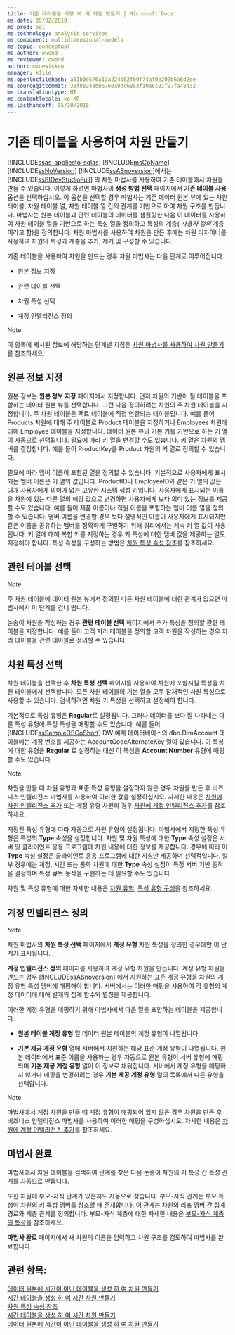```yaml
---
title: 기존 테이블을 사용 하 여 차원 만들기 | Microsoft Docs
ms.date: 05/02/2018
ms.prod: sql
ms.technology: analysis-services
ms.component: multidimensional-models
ms.topic: conceptual
ms.author: owend
ms.reviewer: owend
author: minewiskan
manager: kfile
ms.openlocfilehash: a81b0e576a13a224d82f09f74af0e209b6a6d2ee
ms.sourcegitcommit: 38f8824abb6760a9dc6953f10a6c91f97fa48432
ms.translationtype: HT
ms.contentlocale: ko-KR
ms.lasthandoff: 05/10/2018
---
```

# <a name="create-a-dimension-by-using-an-existing-table"></a>기존 테이블을 사용하여 차원 만들기
[!INCLUDE[ssas-appliesto-sqlas](../../includes/ssas-appliesto-sqlas.md)]
  [!INCLUDE[msCoName](../../includes/msconame-md.md)] [!INCLUDE[ssNoVersion](../../includes/ssnoversion-md.md)] [!INCLUDE[ssASnoversion](../../includes/ssasnoversion-md.md)]에서는 [!INCLUDE[ssBIDevStudioFull](../../includes/ssbidevstudiofull-md.md)] 의 차원 마법사를 사용하여 기존 테이블에서 차원을 만들 수 있습니다. 이렇게 하려면 마법사의 **생성 방법 선택** 페이지에서 **기존 테이블 사용** 옵션을 선택하십시오. 이 옵션을 선택할 경우 마법사는 기존 데이터 원본 뷰에 있는 차원 테이블, 차원 테이블 열, 차원 테이블 열 간의 관계를 기반으로 하여 차원 구조를 만듭니다. 마법사는 원본 테이블과 관련 테이블의 데이터를 샘플링한 다음 이 데이터를 사용하여 차원 테이블 열을 기반으로 하는 특성 열을 정의하고 특성의 계층( *사용자 정의* 계층이라고 함)을 정의합니다. 차원 마법사를 사용하여 차원을 만든 후에는 차원 디자이너를 사용하여 차원의 특성과 계층을 추가, 제거 및 구성할 수 있습니다.  
  
 기존 테이블을 사용하여 차원을 만드는 경우 차원 마법사는 다음 단계로 이루어집니다.  
  
-   원본 정보 지정  
  
-   관련 테이블 선택  
  
-   차원 특성 선택  
  
-   계정 인텔리전스 정의  
  
> [!NOTE]  
>  이 항목에 제시된 정보에 해당하는 단계별 지침은 [차원 마법사를 사용하여 차원 만들기](../../analysis-services/multidimensional-models/create-a-dimension-using-the-dimension-wizard.md)를 참조하세요.  
  
## <a name="specifying-the-source-information"></a>원본 정보 지정  
 원본 정보는 **원본 정보 지정** 페이지에서 지정합니다. 먼저 차원의 기반이 될 테이블을 포함하는 데이터 원본 뷰를 선택합니다. 그런 다음 정의하려는 차원의 주 차원 테이블을 지정합니다. 주 차원 테이블은 팩트 테이블에 직접 연결되는 테이블입니다. 예를 들어 Products 차원에 대해 주 테이블로 Product 테이블을 지정하거나 Employees 차원에 대해 Employee 테이블을 지정합니다. 데이터 원본 뷰의 기본 키를 기반으로 하는 키 열이 자동으로 선택됩니다. 필요에 따라 키 열을 변경할 수도 있습니다. 키 열은 차원의 멤버를 결정합니다. 예를 들어 ProductKey를 Product 차원의 키 열로 정의할 수 있습니다.  
  
 필요에 따라 멤버 이름이 포함된 열을 정의할 수 있습니다. 기본적으로 사용자에게 표시되는 멤버 이름은 키 열의 값입니다. ProductID나 EmployeeID와 같은 키 열의 값은 대개 사용자에게 의미가 없는 고유한 시스템 생성 키입니다. 사용자에게 표시되는 이름을 차원에 있는 다른 열의 해당 값으로 변경하면 사용자에게 보다 의미 있는 정보를 제공할 수도 있습니다. 예를 들어 제품 이름이나 직원 이름을 포함하는 멤버 이름 열을 정의할 수 있습니다. 멤버 이름을 변경할 경우 보다 설명적인 이름이 사용자에게 표시되지만 같은 이름을 공유하는 멤버를 정확하게 구별하기 위해 쿼리에서는 계속 키 열 값이 사용됩니다. 키 열에 대해 복합 키를 지정하는 경우 키 특성에 대한 멤버 값을 제공하는 열도 지정해야 합니다. 특성 속성을 구성하는 방법은 [차원 특성 속성 참조](../../analysis-services/multidimensional-models/dimension-attribute-properties-reference.md)를 참조하세요.  
  
## <a name="selecting-related-tables"></a>관련 테이블 선택  
  
> [!NOTE]  
>  주 차원 테이블에 데이터 원본 뷰에서 정의된 다른 차원 테이블에 대한 관계가 없으면 마법사에서 이 단계를 건너 뜁니다.  
  
 눈송이 차원을 작성하는 경우 **관련 테이블 선택** 페이지에서 추가 특성을 정의할 관련 테이블을 지정합니다. 예를 들어 고객 지리 테이블을 정의할 고객 차원을 작성하는 경우 지리 테이블을 관련 테이블로 정의할 수 있습니다.  
  
## <a name="selecting-dimension-attributes"></a>차원 특성 선택  
 차원 테이블을 선택한 후 **차원 특성 선택** 페이지를 사용하여 차원에 포함시킬 특성을 차원 테이블에서 선택합니다. 모든 차원 테이블의 기본 열을 모두 잠재적인 차원 특성으로 사용할 수 있습니다. 검색하려면 차원 키 특성을 선택하고 설정해야 합니다.  
  
 기본적으로 특성 유형은 **Regular**로 설정됩니다. 그러나 데이터를 보다 잘 나타내는 다른 특성 유형에 특정 특성을 매핑할 수도 있습니다. 예를 들어 [!INCLUDE[ssSampleDBCoShort](../../includes/sssampledbcoshort-md.md)] DW 예제 데이터베이스의 dbo.DimAccount 테이블에는 계정 번호를 제공하는 AccountCodeAlternateKey 열이 있습니다. 이 특성에 대한 유형을 **Regular** 로 설정하는 대신 이 특성을 **Account Number** 유형에 매핑할 수도 있습니다.  
  
> [!NOTE]  
>  차원을 만들 때 차원 유형과 표준 특성 유형을 설정하지 않은 경우 차원을 만든 후 비즈니스 인텔리전스 마법사를 사용하여 이러한 값을 설정하십시오. 자세한 내용은 [차원에 차원 인텔리전스 추가](../../analysis-services/multidimensional-models/bi-wizard-add-dimension-intelligence-to-a-dimension.md) 또는 계정 유형 차원의 경우 [차원에 계정 인텔리전스 추가](../../analysis-services/multidimensional-models/bi-wizard-add-account-intelligence-to-a-dimension.md)를 참조하세요.  
  
 지정된 특성 유형에 따라 자동으로 차원 유형이 설정됩니다. 마법사에서 지정한 특성 유형은 특성의 **Type** 속성을 설정합니다. 차원 및 차원 특성에 대한 **Type** 속성 설정은 서버 및 클라이언트 응용 프로그램에 차원 내용에 대한 정보를 제공합니다. 경우에 따라 이 **Type** 속성 설정은 클라이언트 응용 프로그램에 대한 지침만 제공하며 선택적입니다. 일부 경우에는 계정, 시간 또는 통화 차원에 대한 **Type** 속성 설정이 특정 서버 기반 동작을 결정하며 특정 큐브 동작을 구현하는 데 필요할 수도 있습니다.  
  
 차원 및 특성 유형에 대한 자세한 내용은 [차원 유형](../../analysis-services/multidimensional-models-olap-logical-dimension-objects/database-dimension-properties-types.md), [특성 유형 구성](../../analysis-services/multidimensional-models/attribute-properties-configure-attribute-types.md)을 참조하세요.  
  
## <a name="defining-account-intelligence"></a>계정 인텔리전스 정의  
  
> [!NOTE]  
>  차원 마법사의 **차원 특성 선택** 페이지에서 **계정 유형** 차원 특성을 정의한 경우에만 이 단계가 표시됩니다.  
  
 **계정 인텔리전스 정의** 페이지를 사용하여 계정 유형 차원을 만듭니다. 계정 유형 차원을 만드는 경우 [!INCLUDE[ssASnoversion](../../includes/ssasnoversion-md.md)] 에서 지원하는 표준 계정 유형을 차원의 계정 유형 특성 멤버에 매핑해야 합니다. 서버에서는 이러한 매핑을 사용하여 각 유형의 계정 데이터에 대해 별개의 집계 함수와 별칭을 제공합니다.  
  
 이러한 계정 유형을 매핑하기 위해 마법사에서 다음 열을 포함하는 테이블을 제공합니다.  
  
-   **원본 테이블 계정 유형** 열 데이터 원본 테이블의 계정 유형이 나열됩니다.  
  
-   **기본 제공 계정 유형** 열에 서버에서 지원하는 해당 표준 계정 유형이 나열됩니다. 원본 데이터에서 표준 이름을 사용하는 경우 자동으로 원본 유형이 서버 유형에 매핑되며 **기본 제공 계정 유형** 열이 이 정보로 채워집니다. 서버에서 계정 유형을 매핑하지 않거나 매핑을 변경하려는 경우 **기본 제공 계정 유형** 열의 목록에서 다른 유형을 선택합니다.  
  
> [!NOTE]  
>  마법사에서 계정 차원을 만들 때 계정 유형이 매핑되어 있지 않은 경우 차원을 만든 후 비즈니스 인텔리전스 마법사를 사용하여 이러한 매핑을 구성하십시오. 자세한 내용은 [차원에 계정 인텔리전스 추가](../../analysis-services/multidimensional-models/bi-wizard-add-account-intelligence-to-a-dimension.md)를 참조하세요.  
  
## <a name="completing-the-wizard"></a>마법사 완료  
 마법사에서 차원 테이블을 검색하여 관계를 찾은 다음 눈송이 차원의 키 특성 간 특성 관계를 자동으로 만듭니다.  
  
 또한 차원에 부모-자식 관계가 있는지도 자동으로 찾습니다. 부모-자식 관계는 부모 특성이 차원의 키 특성 멤버를 참조할 때 존재합니다. 이 관계는 차원의 리프 멤버 간 집계 경로와 계층 관계를 정의합니다. 부모-자식 계층에 대한 자세한 내용은 [부모-자식 계층의 특성](../../analysis-services/multidimensional-models/parent-child-dimension-attributes.md)을 참조하세요.  
  
 **마법사 완료** 페이지에서 새 차원의 이름을 입력하고 차원 구조를 검토하여 마법사를 완료합니다.  
  
## <a name="see-also"></a>관련 항목:  
 [데이터 원본에 시간이 아닌 테이블을 생성 하 여 차원 만들기](../../analysis-services/multidimensional-models/create-a-dimension-by-generating-a-non-time-table-in-the-data-source.md)   
 [시간 테이블을 생성 하 여 시간 차원 만들기](../../analysis-services/multidimensional-models/create-a-time-dimension-by-generating-a-time-table.md)   
 [차원 특성 속성 참조](../../analysis-services/multidimensional-models/dimension-attribute-properties-reference.md)   
 [시간 테이블을 생성 하 여 시간 차원 만들기](../../analysis-services/multidimensional-models/create-a-time-dimension-by-generating-a-time-table.md)   
 [데이터 원본에 시간이 아닌 테이블을 생성 하 여 차원 만들기](../../analysis-services/multidimensional-models/create-a-dimension-by-generating-a-non-time-table-in-the-data-source.md)  
  
  
